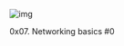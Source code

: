 ![img](https://assets.imaginablefutures.com/media/images/ALX_Logo.max-200x150.png)

0x07. Networking basics #0
